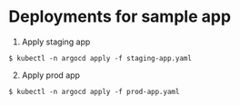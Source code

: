 # Deployments for sample app

1. Apply staging app
```
$ kubectl -n argocd apply -f staging-app.yaml
```

2. Apply prod app
```
$ kubectl -n argocd apply -f prod-app.yaml
```